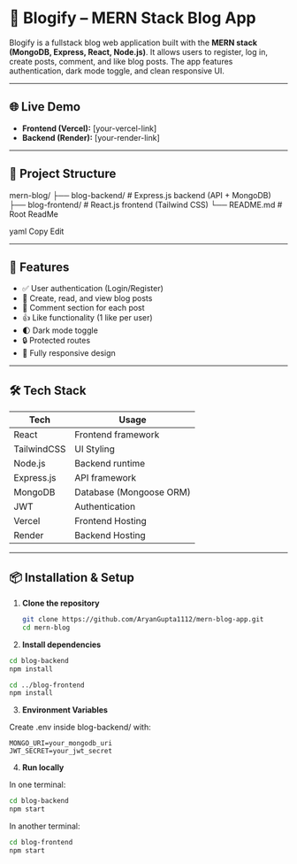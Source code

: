 # 📝 Blogify – MERN Stack Blog App

Blogify is a fullstack blog web application built with the **MERN stack (MongoDB, Express, React, Node.js)**. It allows users to register, log in, create posts, comment, and like blog posts. The app features authentication, dark mode toggle, and clean responsive UI.

---

## 🌐 Live Demo

- **Frontend (Vercel):** [your-vercel-link]
- **Backend (Render):** [your-render-link]

---

## 📁 Project Structure

mern-blog/
├── blog-backend/ # Express.js backend (API + MongoDB)
├── blog-frontend/ # React.js frontend (Tailwind CSS)
└── README.md # Root ReadMe

yaml
Copy
Edit

---

## 🚀 Features

- ✅ User authentication (Login/Register)
- 📝 Create, read, and view blog posts
- 💬 Comment section for each post
- 👍 Like functionality (1 like per user)
- 🌓 Dark mode toggle
- 🔒 Protected routes
- 📱 Fully responsive design

---

## 🛠️ Tech Stack

| Tech       | Usage                    |
|------------|--------------------------|
| React      | Frontend framework       |
| TailwindCSS| UI Styling               |
| Node.js    | Backend runtime          |
| Express.js | API framework            |
| MongoDB    | Database (Mongoose ORM)  |
| JWT        | Authentication           |
| Vercel     | Frontend Hosting         |
| Render     | Backend Hosting          |

---

## 📦 Installation & Setup

1. **Clone the repository**
   ```bash
   git clone https://github.com/AryanGupta1112/mern-blog-app.git
   cd mern-blog
   ```

2. **Install dependencies**

```bash
cd blog-backend
npm install

cd ../blog-frontend
npm install
```

3. **Environment Variables**

Create .env inside blog-backend/ with:

```env
MONGO_URI=your_mongodb_uri
JWT_SECRET=your_jwt_secret
```

4. **Run locally**

In one terminal:

```bash
cd blog-backend
npm start
```

In another terminal:

```bash
cd blog-frontend
npm start
```
